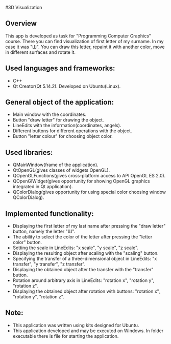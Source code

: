#3D Visualization

## Overview

This app is developed as task for "Programming Computer Graphics" course.
There you can find visualization of first letter of my surname. In my case it was "Ш". You can draw this letter, repaint it with another color, move in different surfaces and rotate it.

## Used languages and frameworks:
  - C++
  - Qt Creator(Qt 5.14.2). Developed on Ubuntu(Linux).

## General object of the application:
- Main window with the coordinates.
- Button "draw letter" for drawing the object.
- LineEdits with the information(coordinates, angels).
- Different buttons for different operations with the object.
- Button "letter colour" for choosing object color.

## Used libraries:
- QMainWindow(frame of the application).
- QtOpenGL(gives classes of widgets OpenGL).
- QOpenGLFunctions(gives cross-platform access to API OpenGL ES 2.0).
- QOpenGlWidget(gives opportunity for showing OpenGL graphics integrated in Qt application).
- QColorDialog(gives opportunity for using special color choosing window QColorDialog).

## Implemented functionality:
- Displaying the first letter of my last name after pressing the "draw letter" button, namely the letter "Ш".
- The ability to select the color of the letter after pressing the "letter color" button.
- Setting the scale in LineEdits: "x scale", "y scale", "z scale".
- Displaying the resulting object after scaling with the "scaling" button.
- Specifying the transfer of a three-dimensional object in LineEdits: "x transfer", "y transfer", "z transfer".
- Displaying the obtained object after the transfer with the "transfer" button.
- Rotation around arbitrary axis in LineEdits: "rotation x", "rotation y", "rotation z".
- Displaying the obtained object after rotation with buttons: "rotation x", "rotation y", "rotation z".
 
## Note:
- This application was written using kits designed for Ubuntu.
- This application developed and may be executed on Windows. In folder executable there is file for starting the application.
